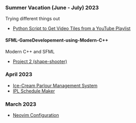 ### Summer Vacation (June - July) 2023

Trying different things out

  <!-- - []() -->
  <!-- - [Computer Networkng]() -->
<!-- - [CS50's Introduction to Artificial Intelligence using Python]() -->
<!-- - [Devops]() -->
<!-- - [DWM Rice]() -->
<!-- - [Python and Django]() -->
<!-- - [Bash Scripting and Developer Tools]() -->

- [Python Script to Get Video Tiles from a YouTube Playlist](./Misc/youtubeScript.py)

#### SFML-GameDevelopement-using-Modern-C++

Modern C++ and SFML

<!-- - [Project 1]() -->

- [Project 2 (shape-shooter)](https://github.com/gautamsahil1947/shape-shooter)

<!-- - [Project 3]() -->
<!-- - []() -->
<!-- - []() -->
<!-- - []() -->
<!-- - [Golf Game]() -->

### April 2023

- [Ice-Cream Parlour Management System](https://github.com/gautamsahil1947/icecream-parlour-management-system)
- [IPL Schedule Maker](https://github.com/gautamsahil1947/icecream-parlour-management-system)

### March 2023

- [Neovim Configuration](https://github.com/gautamsahil1947/nvim)
